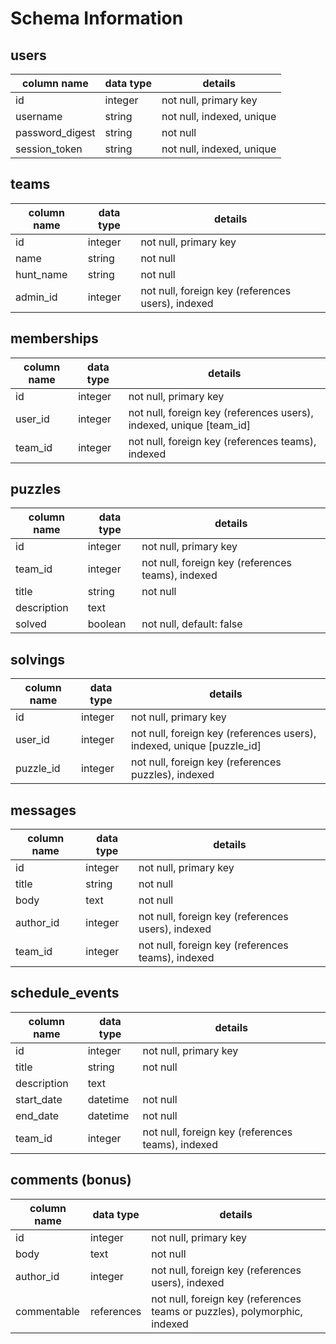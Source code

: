 # Schema Information

## users
column name     | data type | details
----------------|-----------|-----------------------
id              | integer   | not null, primary key
username        | string    | not null, indexed, unique
password_digest | string    | not null
session_token   | string    | not null, indexed, unique

## teams
column name | data type | details
------------|-----------|-----------------------
id          | integer   | not null, primary key
name        | string    | not null
hunt_name   | string    | not null
admin_id    | integer   | not null, foreign key (references users), indexed

## memberships
column name | data type | details
------------|-----------|-----------------------
id          | integer   | not null, primary key
user_id     | integer   | not null, foreign key (references users), indexed, unique [team_id]
team_id     | integer   | not null, foreign key (references teams), indexed

## puzzles
column name | data type | details
------------|-----------|-----------------------
id          | integer   | not null, primary key
team_id     | integer   | not null, foreign key (references teams), indexed
title       | string    | not null
description | text      |
solved      | boolean   | not null, default: false

## solvings
column name | data type | details
------------|-----------|-----------------------
id          | integer   | not null, primary key
user_id     | integer   | not null, foreign key (references users), indexed, unique [puzzle_id]
puzzle_id   | integer   | not null, foreign key (references puzzles), indexed

## messages
column name | data type | details
------------|-----------|-----------------------
id          | integer   | not null, primary key
title       | string    | not null
body        | text      | not null
author_id   | integer   | not null, foreign key (references users), indexed
team_id     | integer   | not null, foreign key (references teams), indexed

## schedule_events
column name | data type | details
------------|-----------|-----------------------
id          | integer   | not null, primary key
title       | string    | not null
description | text      |
start_date  | datetime  | not null
end_date    | datetime  | not null
team_id     | integer   | not null, foreign key (references teams), indexed

## comments (bonus)
column name | data type | details
------------|-----------|-----------------------
id          | integer   | not null, primary key
body        | text      | not null
author_id   | integer   | not null, foreign key (references users), indexed
commentable | references| not null, foreign key (references teams or puzzles), polymorphic, indexed
